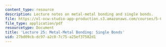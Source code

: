 ```yaml
---
content_type: resource
description: Lecture notes on metal-metal bonding and single bonds.
file: https://ol-ocw-studio-app-production.s3.amazonaws.com/courses/5-04-principles-of-inorganic-chemistry-ii-fall-2008/27bd09cbdc97a2c07c75a25ef37582d1_lecture_25.pdf
file_type: application/pdf
resourcetype: Document
title: 'Lecture 25: Metal-Metal Bonding: Single Bonds'
uid: 27bd09cb-dc97-a2c0-7c75-a25ef37582d1
---
```

